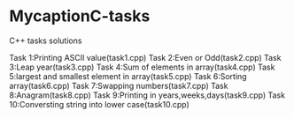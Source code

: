 # MycaptionC-tasks
C++ tasks solutions

Task 1:Printing ASCII value(task1.cpp)
Task 2:Even or Odd(task2.cpp)
Task 3:Leap year(task3.cpp)
Task 4:Sum of elements in array(task4.cpp)
Task 5:largest and smallest element in array(task5.cpp)
Task 6:Sorting array(task6.cpp)
Task 7:Swapping numbers(task7.cpp)
Task 8:Anagram(task8.cpp)
Task 9:Printing in years,weeks,days(task9.cpp)
Task 10:Conversting string into lower case(task10.cpp)
